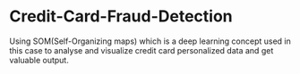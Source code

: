 # Credit-Card-Fraud-Detection
Using SOM(Self-Organizing maps) which is a deep learning concept used in this case to analyse and visualize credit card personalized data and get valuable output.
